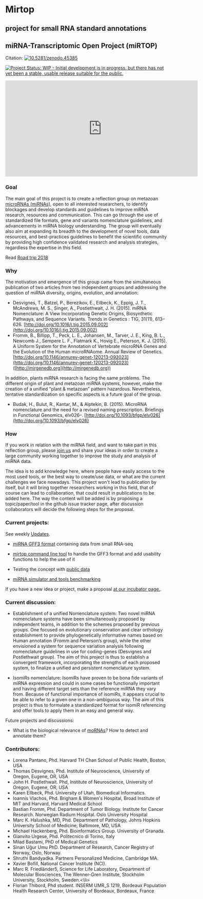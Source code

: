 
# Mirtop

## project for small RNA standard annotations

## [<span aria-hidden="true" class="octicon octicon-link"></span>](#mirna-transcriptomic-open-project-mirtop)miRNA-Transcriptomic Open Project (miRTOP)

Citation: [![10.5281/zenodo.45385](https://zenodo.org/badge/doi/10.5281/zenodo.45385.svg)](http://dx.doi.org/10.5281/zenodo.45385)

[![Project Status: WIP - Initial development is in progress, but there has not yet been a stable, usable release suitable for the public.](http://www.repostatus.org/badges/latest/wip.svg)](http://www.repostatus.org/#wip)  
<iframe src="https://calendar.google.com/calendar/embed?src=h75473qidg12g8md605lsrcu0g%40group.calendar.google.com&amp;ctz=America%2FNew_York" style="border: 0" scrolling="no" width="600" height="300" frameborder="0"></iframe>

### Goal

The main goal of this project is to create a reflection group on metazoan [microRNAs (miRNAs)](https://en.wikipedia.org/wiki/MicroRNA), open to all interested researchers, to identify blockages and develop standards and guidelines to improve miRNA research, resources and communication. This can go through the use of standardized file formats, gene and variants nomenclature guidelines, and advancements in miRNA biology understanding. The group will eventually also aim at expanding its breadth to the development of novel tools, data resources, and best-practices guidelines to benefit the scientific community by providing high confidence validated research and analysis strategies, regardless the expertise in this field.

Read [Road trip 2018](https://github.com/miRTop/miRTOP.github.io/blob/master/docs/road_trip_2017.md)

### Why

The motivation and emergence of this group came from the simultaneous publication of two articles from two independent groups and addressing the question of miRNA diversity, origins, evolution, and annotation:

*   Desvignes, T., Batzel, P., Berezikov, E., Eilbeck, K., Eppig, J. T., McAndrews, M. S., Singer, A., Postlethwait, J. H. (2015). miRNA Nomenclature: A View Incorporating Genetic Origins, Biosynthetic Pathways, and Sequence Variants. Trends in Genetics : TIG, 31(11), 613–626\. [http://doi.org/10.1016/j.tig.2015.09.002](http://doi.org/10.1016/j.tig.2015.09.002)
*   Fromm, B., Billipp, T., Peck, L. E., Johansen, M., Tarver, J. E., King, B. L., Newcomb J., Sempere L. F., Flatmark K., Hovig E., Peterson, K. J. (2015). A Uniform System for the Annotation of Vertebrate microRNA Genes and the Evolution of the Human microRNAome. Annual Review of Genetics. [http://doi.org/10.1146/annurev-genet-120213-092023](http://doi.org/10.1146/annurev-genet-120213-092023) ([http://mirgenedb.org](http://mirgenedb.org))

In addition, plants miRNA research is facing the same problems. The different origin of plant and metazoan miRNA systems, however, make the creation of a unified “plant & metazoan” pattern hazardous. Nevertheless, tentative standardization on specific aspects is a future goal of the group.

*   Budak, H., Bulut, R., Kantar, M., & Alptekin, B. (2015). MicroRNA nomenclature and the need for a revised naming prescription. Briefings in Functional Genomics, elv026–. [http://doi.org/10.1093/bfgp/elv026](http://doi.org/10.1093/bfgp/elv026)

### How

If you work in relation with the miRNA field, and want to take part in this reflection group, please [join us](https://github.com/miRTop/miRTOP.github.io/issues/1) and share your ideas in order to create a large community working together to improve the study and analysis of miRNA data.

The idea is to add knowledge here, where people have easily access to the most used tools, or the best way to create/use data, or what are the current challenges we face nowadays. This project won't lead to publication by itself, but it will bring together researchers working in this field, that of course can lead to collaboration, that could result in publications to be added here. The way the content will be added is by proposing a topic/paper/tool in the github issue tracker page, after discussion collaborators will decide the following steps for the proposal.

### Current projects:

See weekly [Updates](https://github.com/miRTop/miRTOP.github.io/blob/master/History.md).  

*   [miRNA GFF3 format](https://github.com/miRTop/incubator/blob/master/format/definition.md) containing data from small RNA-seq

*   [mirtop command line tool](https://github.com/miRTop/mirtop/tree/dev) to handle the GFF3 format and add usability functions to help the use of it

*   Testing the concept with [public data](https://github.com/miRTop/incubator/tree/master/tewari)

*   [miRNA simulator and tools benchmarking](https://github.com/miRTop/simulator)

If you have a new idea or project, make a proposal [at our incubator page.](https://github.com/miRTop/incubator/blob/master/README.md).

### Current discussion:

*   Establishment of a unified Nomenclature system: Two novel miRNA nomenclature systems have been simultaneously proposed by independent teams, in addition to the schemes proposed by previous groups. One focused on evolutionary conservation and clear orthology establishment to provide phylogenetically informative names based on Human annotation (Fromm and Peterson’s group), while the other envisioned a system for sequence variation analysis following nomenclature guidelines in use for coding-genes (Desvignes and Postlethwait group). The aim of this project is thus to establish a convergent framework, incorporating the strengths of each proposed system, to finalize a unified and persistent nomenclature system.

*   IsomiRs nomenclature: IsomiRs have proven to be bona fide variants of miRNA expression and could in some cases be functionally important and having different target sets than the reference miRNA they vary from. Because of functional importance of isomiRs, it appears crucial to be able to refer to a given one in a non-ambiguous way. The aim of this project is thus to formulate a standardized format for isomiR referencing and offer tools to apply them in an easy and general way.

Future projects and discussions:

*   What is the biological relevance of [moRNAs](https://www.ncbi.nlm.nih.gov/pmc/articles/PMC4607157/)? How to detect and annotate them?

### Contributors:

*   Lorena Pantano, Phd. Harvard TH Chan School of Public Health, Boston, USA
*   Thomas Desvignes, Phd. Institute of Neuroscience, University of Oregon, Eugene, OR, USA
*   John H. Postlethwait. Phd, Institute of Neuroscience, University of Oregon, Eugene, OR, USA
*   Karen EIlbeck, Phd. University of Utah, Biomedical Informatics.
*   Ioannis Vlachos, Phd. Brigham & Women's Hospital, Broad Institute of MIT and Harvard, Harvard Medical School
*   Bastian Fromm, Phd. Department of Tumor Biology. Institute for Cancer Research. Norwegian Radium Hospital. Oslo University Hospital
*   Marc K. Halushka, MD, Phd. Department of Pathology, Johns Hopkins University School of Medicine, Baltimore, MD, USA
*   Michael Hackenberg, Phd. Bioinformatics Group. University of Granada.
*   Gianvito Urgese, Phd. Politecnico di Torino, Italy
*   Milad Bastami, PhD of Medical Genetics
*   Sinan Uğur Umu PhD. Department of Research, Cancer Registry of Norway, Oslo, Norway.
*   Shruthi Bandyadka. Partners Personalized Medicine, Cambridge MA.
*   Xavier Bofill, National Cancer Institute (NCI).
*   Marc R. Friedländer5, Science for Life Laboratory, Department of Molecular Biosciences, The Wenner-Gren Institute, Stockholm University, Stockholm, Sweden.<\li>
*   Florian Thibord, Phd student. INSERM UMR_S 1219, Bordeaux Population Health Research Center, University of Bordeaux, Bordeaux, France
